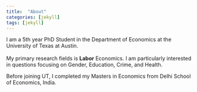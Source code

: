 ```yaml
---
title:  "About"
categories: [jekyll]
tags: [jekyll]
---
```

I am a 5th year PhD Student in the Department of Economics at the University of Texas at Austin. <br/> <br/>
My primary research fields is <b>Labor</b> Economics. I am particularly interested in questions focusing on Gender, Education, Crime, and Health. 

Before joining UT, I completed my Masters in Economics from Delhi School of Economics, India. 

